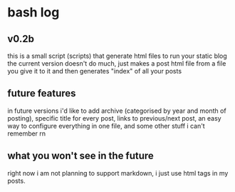 # bash log
## v0.2b
this is a small script (scripts) that generate html files to run your static blog
the current version doesn't do much, just makes a post html file from a file you give it to it and then generates "index" of all your posts

## future features
in future versions i'd like to add archive (categorised by year and month of posting), specific title for every post, links to previous/next post, an easy way to configure everything in one file, and some other stuff i can't remember rn

## what you won't see in the future
right now i am not planning to support markdown, i just use html tags in my posts.
